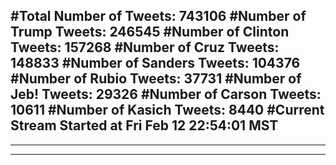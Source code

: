 #Total Number of Tweets: 743106 
#Number of Trump Tweets: 246545
#Number of Clinton Tweets: 157268
#Number of Cruz Tweets: 148833
#Number of Sanders Tweets: 104376
#Number of Rubio Tweets: 37731
#Number of Jeb! Tweets: 29326
#Number of Carson Tweets: 10611
#Number of Kasich Tweets: 8440
#Current Stream Started at Fri Feb 12 22:54:01 MST
---
---
---
